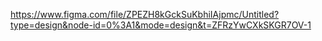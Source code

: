 https://www.figma.com/file/ZPEZH8kGckSuKbhiIAjpmc/Untitled?type=design&node-id=0%3A1&mode=design&t=ZFRzYwCXkSKGR7OV-1



